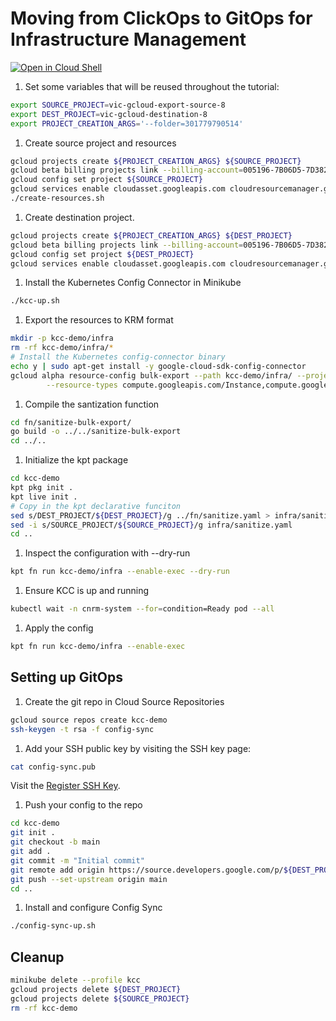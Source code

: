#  Moving from ClickOps to GitOps for Infrastructure Management

[![Open in Cloud Shell](https://gstatic.com/cloudssh/images/open-btn.png)](https://ssh.cloud.google.com/cloudshell/open?cloudshell_git_repo=https://github.com/viglesiasce/clickops-to-gitops-demo&cloudshell_tutorial=README.md)

1. Set some variables that will be reused throughout the tutorial:

```sh
export SOURCE_PROJECT=vic-gcloud-export-source-8
export DEST_PROJECT=vic-gcloud-destination-8
export PROJECT_CREATION_ARGS='--folder=301779790514'
```

1. Create source project and resources

```sh
gcloud projects create ${PROJECT_CREATION_ARGS} ${SOURCE_PROJECT}
gcloud beta billing projects link --billing-account=005196-7B06D5-7D3824 ${SOURCE_PROJECT}
gcloud config set project ${SOURCE_PROJECT}
gcloud services enable cloudasset.googleapis.com cloudresourcemanager.googleapis.com
./create-resources.sh
```

1. Create destination project.

```sh
gcloud projects create ${PROJECT_CREATION_ARGS} ${DEST_PROJECT}
gcloud beta billing projects link --billing-account=005196-7B06D5-7D3824 ${DEST_PROJECT}
gcloud config set project ${DEST_PROJECT}
gcloud services enable cloudasset.googleapis.com cloudresourcemanager.googleapis.com compute.googleapis.com iam.googleapis.com sourcerepo.googleapis.com
```

1. Install the Kubernetes Config Connector in Minikube

```sh
./kcc-up.sh
```

1. Export the resources to KRM format

```sh
mkdir -p kcc-demo/infra
rm -rf kcc-demo/infra/*
# Install the Kubernetes config-connector binary
echo y | sudo apt-get install -y google-cloud-sdk-config-connector
gcloud alpha resource-config bulk-export --path kcc-demo/infra/ --project ${SOURCE_PROJECT} \
        --resource-types compute.googleapis.com/Instance,compute.googleapis.com/Network,compute.googleapis.com/Subnetwork,storage.googleapis.com/Bucket,compute.googleapis.com/Firewall,serviceusage.googleapis.com/Service

```

1. Compile the santization function

```sh
cd fn/sanitize-bulk-export/
go build -o ../../sanitize-bulk-export
cd ../..
```

1. Initialize the kpt package

```sh
cd kcc-demo
kpt pkg init .
kpt live init .
# Copy in the kpt declarative funciton
sed s/DEST_PROJECT/${DEST_PROJECT}/g ../fn/sanitize.yaml > infra/sanitize.yaml
sed -i s/SOURCE_PROJECT/${SOURCE_PROJECT}/g infra/sanitize.yaml
cd ..
```

1. Inspect the configuration with --dry-run

```sh
kpt fn run kcc-demo/infra --enable-exec --dry-run
```

1. Ensure KCC is up and running

```sh
kubectl wait -n cnrm-system --for=condition=Ready pod --all
```

1. Apply the config

```sh
kpt fn run kcc-demo/infra --enable-exec
```

## Setting up GitOps

1. Create the git repo in Cloud Source Repositories

```sh
gcloud source repos create kcc-demo
ssh-keygen -t rsa -f config-sync
```

1. Add your SSH public key by visiting the SSH key page:

```sh
cat config-sync.pub
```

Visit the [Register SSH Key](https://source.cloud.google.com/user/ssh_keys?register=true).

1. Push your config to the repo

```sh
cd kcc-demo
git init .
git checkout -b main
git add .
git commit -m "Initial commit"
git remote add origin https://source.developers.google.com/p/${DEST_PROJECT}/r/kcc-demo
git push --set-upstream origin main
cd ..
```

1. Install and configure Config Sync

```sh
./config-sync-up.sh
```

## Cleanup

```sh
minikube delete --profile kcc
gcloud projects delete ${DEST_PROJECT}
gcloud projects delete ${SOURCE_PROJECT}
rm -rf kcc-demo
```
